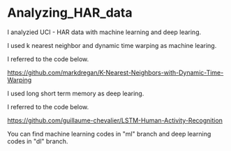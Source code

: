 # Analyzing_HAR_data

I analyzied UCI - HAR data with machine learning and deep learing.


I  used k nearest neighbor and dynamic time warping as machine learing.

I referred to the code below.

https://github.com/markdregan/K-Nearest-Neighbors-with-Dynamic-Time-Warping


I  used long short term memory  as deep learing.

I referred to the code below.

https://github.com/guillaume-chevalier/LSTM-Human-Activity-Recognition


You can find machine learning codes in "ml" branch and deep learning codes in "dl" branch.
